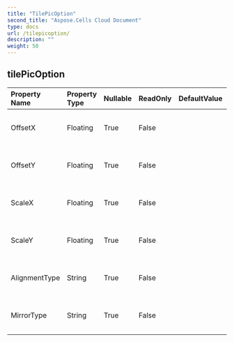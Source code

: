 ```yaml
---
title: "TilePicOption"
second_title: "Aspose.Cells Cloud Document"
type: docs
url: /tilepicoption/
description: ""
weight: 50
---
```


## **tilePicOption**

 

| Property Name | Property Type | Nullable |  ReadOnly | DefaultValue | Description | 
| :- | :- | :- |:- |  :- | :- |
| OffsetX | Floating | True |  False |  | Gets or sets the X offset for tiling picture.  |  
| OffsetY | Floating | True |  False |  | Gets or sets the Y offset for tiling picture.  |  
| ScaleX | Floating | True |  False |  | Gets or sets the X scale for tiling picture.  |  
| ScaleY | Floating | True |  False |  | Gets or sets the Y scale for tiling picture.  |  
| AlignmentType | String | True |  False |  | Gets or sets the alignment for tiling.  |  
| MirrorType | String | True |  False |  | Gets or sets the mirror type for tiling.  |  

